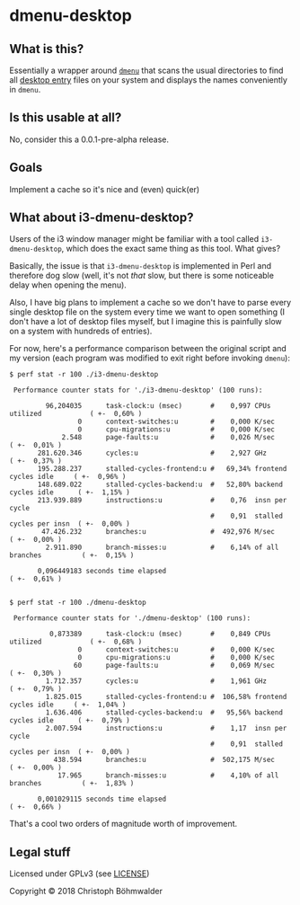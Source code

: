 # dmenu-desktop

## What is this?
Essentially a wrapper around [`dmenu`](https://tools.suckless.org/dmenu/) that scans the usual directories to find all [desktop entry](https://standards.freedesktop.org/desktop-entry-spec/latest/) files on your system and displays the names conveniently in `dmenu`.

## Is this usable at all?

No, consider this a 0.0.1-pre-alpha release.

## Goals

Implement a cache so it's nice and (even) quick(er)

## What about i3-dmenu-desktop?

Users of the i3 window manager might be familiar with a tool called `i3-dmenu-desktop`, which does the exact same thing as this tool. What gives?

Basically, the issue is that `i3-dmenu-desktop` is implemented in Perl and therefore dog slow (well, it's not *that* slow, but there is some noticeable delay when opening the menu).

Also, I have big plans to implement a cache so we don't have to parse every single desktop file on the system every time we want to open something (I don't have a lot of desktop files myself, but I imagine this is painfully slow on a system with hundreds of entries).

For now, here's a performance comparison between the original script and my
version (each program was modified to exit right before invoking `dmenu`):

```shell
$ perf stat -r 100 ./i3-dmenu-desktop

 Performance counter stats for './i3-dmenu-desktop' (100 runs):

         96,204035      task-clock:u (msec)       #    0,997 CPUs utilized            ( +-  0,60% )
                 0      context-switches:u        #    0,000 K/sec
                 0      cpu-migrations:u          #    0,000 K/sec
             2.548      page-faults:u             #    0,026 M/sec                    ( +-  0,01% )
       281.620.346      cycles:u                  #    2,927 GHz                      ( +-  0,37% )
       195.288.237      stalled-cycles-frontend:u #   69,34% frontend cycles idle     ( +-  0,96% )
       148.689.022      stalled-cycles-backend:u  #   52,80% backend cycles idle      ( +-  1,15% )
       213.939.889      instructions:u            #    0,76  insn per cycle
                                                  #    0,91  stalled cycles per insn  ( +-  0,00% )
        47.426.232      branches:u                #  492,976 M/sec                    ( +-  0,00% )
         2.911.890      branch-misses:u           #    6,14% of all branches          ( +-  0,15% )

       0,096449183 seconds time elapsed                                          ( +-  0,61% )


$ perf stat -r 100 ./dmenu-desktop

 Performance counter stats for './dmenu-desktop' (100 runs):

          0,873389      task-clock:u (msec)       #    0,849 CPUs utilized            ( +-  0,68% )
                 0      context-switches:u        #    0,000 K/sec
                 0      cpu-migrations:u          #    0,000 K/sec
                60      page-faults:u             #    0,069 M/sec                    ( +-  0,30% )
         1.712.357      cycles:u                  #    1,961 GHz                      ( +-  0,79% )
         1.825.015      stalled-cycles-frontend:u #  106,58% frontend cycles idle     ( +-  1,04% )
         1.636.406      stalled-cycles-backend:u  #   95,56% backend cycles idle      ( +-  0,79% )
         2.007.594      instructions:u            #    1,17  insn per cycle
                                                  #    0,91  stalled cycles per insn  ( +-  0,00% )
           438.594      branches:u                #  502,175 M/sec                    ( +-  0,00% )
            17.965      branch-misses:u           #    4,10% of all branches          ( +-  1,83% )

       0,001029115 seconds time elapsed                                          ( +-  0,66% )
```

That's a cool two orders of magnitude worth of improvement.

## Legal stuff

Licensed under GPLv3 (see [LICENSE](LICENSE))

Copyright © 2018 Christoph Böhmwalder
